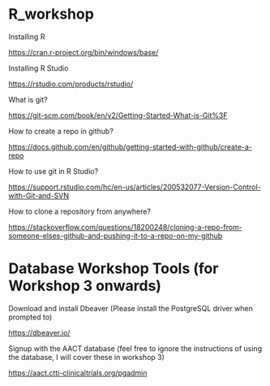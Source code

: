 # R_workshop

Installing R 

https://cran.r-project.org/bin/windows/base/

Installing R Studio 

https://rstudio.com/products/rstudio/


What is git? 


https://git-scm.com/book/en/v2/Getting-Started-What-is-Git%3F

How to create a repo in github? 


https://docs.github.com/en/github/getting-started-with-github/create-a-repo

How to use git in R Studio? 


https://support.rstudio.com/hc/en-us/articles/200532077-Version-Control-with-Git-and-SVN



How to clone a repository from anywhere?


https://stackoverflow.com/questions/18200248/cloning-a-repo-from-someone-elses-github-and-pushing-it-to-a-repo-on-my-github

# Database Workshop Tools (for Workshop 3 onwards)

Download and install Dbeaver (Please install the PostgreSQL driver when prompted to)

https://dbeaver.io/

Signup with the AACT database (feel free to ignore the instructions of using the database, I will cover these in workshop 3) 

https://aact.ctti-clinicaltrials.org/pgadmin
